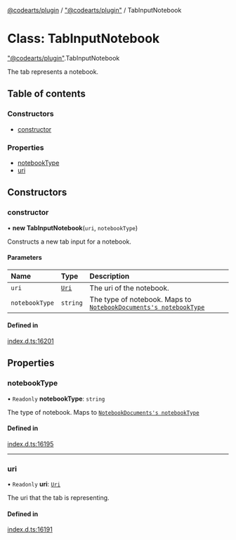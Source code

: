 [@codearts/plugin](../README.md) / ["@codearts/plugin"](../modules/_codearts_plugin_.md) / TabInputNotebook

# Class: TabInputNotebook

["@codearts/plugin"](../modules/_codearts_plugin_.md).TabInputNotebook

The tab represents a notebook.

## Table of contents

### Constructors

- [constructor](codearts_plugin_.TabInputNotebook.md#constructor)

### Properties

- [notebookType](codearts_plugin_.TabInputNotebook.md#notebooktype)
- [uri](codearts_plugin_.TabInputNotebook.md#uri)

## Constructors

### constructor

• **new TabInputNotebook**(`uri`, `notebookType`)

Constructs a new tab input for a notebook.

#### Parameters

| Name | Type | Description |
| :------ | :------ | :------ |
| `uri` | [`Uri`](codearts_plugin_.Uri.md) | The uri of the notebook. |
| `notebookType` | `string` | The type of notebook. Maps to [`NotebookDocuments's notebookType`](../interfaces/codearts_plugin_.NotebookDocument.md#notebooktype) |

#### Defined in

[index.d.ts:16201](https://github.com/huaweicloud/cloudide-plugin-api/blob/5055bbd/index.d.ts#L16201)

## Properties

### notebookType

• `Readonly` **notebookType**: `string`

The type of notebook. Maps to [`NotebookDocuments's notebookType`](../interfaces/codearts_plugin_.NotebookDocument.md#notebooktype)

#### Defined in

[index.d.ts:16195](https://github.com/huaweicloud/cloudide-plugin-api/blob/5055bbd/index.d.ts#L16195)

___

### uri

• `Readonly` **uri**: [`Uri`](codearts_plugin_.Uri.md)

The uri that the tab is representing.

#### Defined in

[index.d.ts:16191](https://github.com/huaweicloud/cloudide-plugin-api/blob/5055bbd/index.d.ts#L16191)
